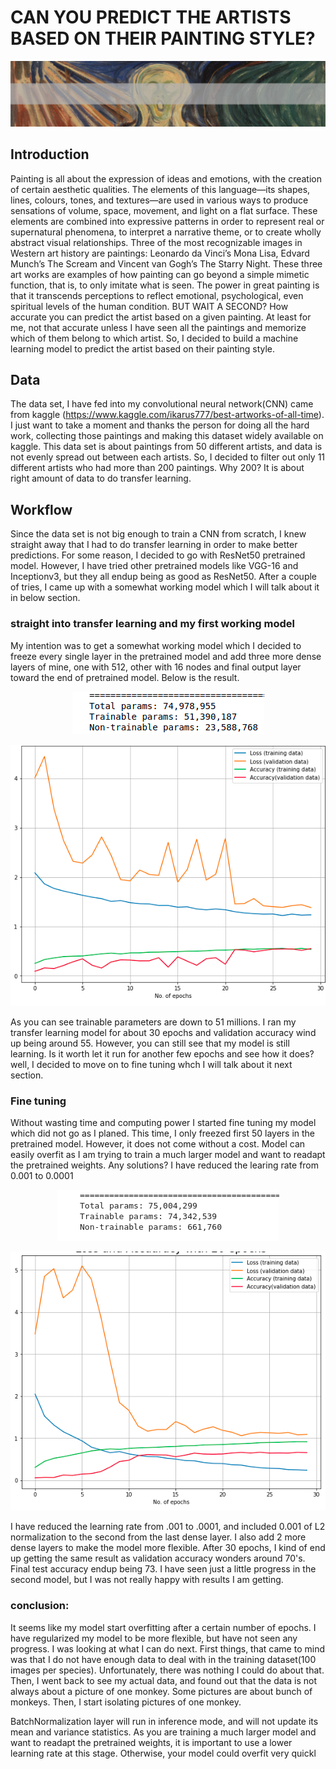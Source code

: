 # CAN YOU PREDICT THE ARTISTS BASED ON THEIR PAINTING STYLE?

<p align="center">
<img src="data/readme/header.jpg" />
</p>

## Introduction
Painting is all about the expression of ideas and emotions, with the creation of certain aesthetic qualities. The elements of this language—its shapes, lines, colours, tones, and textures—are used in various ways to produce sensations of volume, space, movement, and light on a flat surface. These elements are combined into expressive patterns in order to represent real or supernatural phenomena, to interpret a narrative theme, or to create wholly abstract visual relationships. Three of the most recognizable images in Western art history are paintings: Leonardo da Vinci’s Mona Lisa, Edvard Munch’s The Scream and Vincent van Gogh’s The Starry Night. These three art works are examples of how painting can go beyond a simple mimetic function, that is, to only imitate what is seen. The power in great painting is that it transcends perceptions to reflect emotional, psychological, even spiritual levels of the human condition. BUT WAIT A SECOND? How accurate you can predict the artist based on a given painting. At least for me, not that accurate unless I have seen all the paintings and memorize which of them belong to which artist. So, I decided to build a machine learning model to predict the artist based on their painting style.

## Data
The data set, I have fed into my convolutional neural network(CNN) came from kaggle (https://www.kaggle.com/ikarus777/best-artworks-of-all-time). I just want to take a moment and thanks the person for doing all the hard work, collecting those paintings and making this dataset widely available on kaggle. This data set is about paintings from 50 different artists, and data is not evenly spread out between each artists. So, I decided to filter out only 11 different artists who had more than 200 paintings. Why 200? It is about right amount of data to do transfer learning.

## Workflow
Since the data set is not big enough to train a CNN from scratch, I knew straight away that I had to do transfer learning in order to make better predictions. For some reason, I decided to go with ResNet50 pretrained model. However, I have tried other pretrained models like VGG-16 and Inceptionv3, but they all endup being as good as ResNet50. After a couple of tries, I came up with a somewhat working model which I will talk about it in below section. 

### straight into transfer learning and my first working model
My intention was to get a somewhat working model which I decided to freeze every single layer in the pretrained model and add three more dense layers of mine, one with 512, other with 16 nodes and final output layer toward the end of pretrained model. Below is the result.
<p align="center">
  <img src="data/readme/f22.png">
</p>
<p align="center">
  <img src="data/readme/f1.png">
</p>
As you can see trainable parameters are down to 51 millions. I ran my transfer learning model for about 30 epochs and validation accuracy wind up being around 55. However, you can still see that my model is still learning. Is it worth let it run for another few epochs and see how it does? well, I decided to move on to fine tuning whch I will talk about it next section.

### Fine tuning
Without wasting time and computing power I started fine tuning my model which did not go as I planed. This time, I only freezed first 50 layers in the pretrained model. However, it does not come without a cost. Model can easily overfit as I am trying to train a much larger model and want to readapt the pretrained weights. Any solutions? I have reduced the learing rate from 0.001 to 0.0001
<p align="center">
  <img src="data/readme/s1.png">
</p>
<p align="center">
  <img src="data/readme/s2.png">
</p>
I have reduced the learning rate from .001 to .0001, and included 0.001 of L2 normalization to the second from the last dense layer. I also add 2 more dense layers to make the model more flexible. After 30 epochs, I kind of end up getting the same result as validation accuracy wonders around 70's. Final test accuracy endup being 73. I have seen just a little progress in the second model, but I was not really happy with results I am getting.

### conclusion:
It seems like my model start overfitting after a certain number of epochs. I have regularized my model to be more flexible, but have not seen any progress. I was looking at what I can do next. First things, that came to mind was that I do not have enough data to deal with in the training dataset(100 images per species). Unfortunately, there was nothing I could do about that. Then, I went back to see my actual data, and found out that the data is not always about a picture of one monkey. Some pictures are about bunch of monkeys. Then, I start isolating pictures of one monkey.



 BatchNormalization layer will run in inference mode, and will not update its mean and variance statistics.
As you are training a much larger model and want to readapt the pretrained weights, it is important to use a lower learning rate at this stage. Otherwise, your model could overfit very quickl
